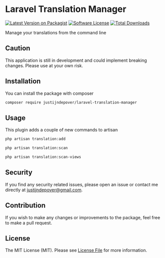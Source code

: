 # Laravel Translation Manager

[![Latest Version on Packagist](https://img.shields.io/packagist/v/justijndepover/laravel-translation-manager.svg?style=flat-square)](https://packagist.org/packages/justijndepover/laravel-translation-managerj)
[![Software License](https://img.shields.io/badge/license-MIT-brightgreen.svg?style=flat-square)](LICENSE.md)
[![Total Downloads](https://img.shields.io/packagist/dt/justijndepover/laravel-translation-manager.svg?style=flat-square)](https://packagist.org/packages/justijndepover/laravel-translation-manager)

Manage your translations from the command line

## Caution

This application is still in development and could implement breaking changes. Please use at your own risk.

## Installation

You can install the package with composer

```sh
composer require justijndepover/laravel-translation-manager
```

## Usage

This plugin adds a couple of new commands to artisan

```sh
php artisan translation:add
```

```sh
php artisan translation:scan
```

```sh
php artisan translation:scan-views
```

## Security

If you find any security related issues, please open an issue or contact me directly at [justijndepover@gmail.com](justijndepover@gmail.com).

## Contribution

If you wish to make any changes or improvements to the package, feel free to make a pull request.

## License

The MIT License (MIT). Please see [License File](LICENSE.md) for more information.
